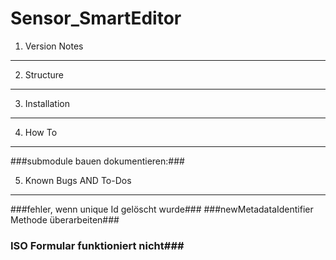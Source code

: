 Sensor_SmartEditor
==================

1. Version Notes
--------------



2. Structure
---------



3. Installation
-------------

4. How To
-------
###submodule bauen dokumentieren:###

5. Known Bugs AND To-Dos
-----------
###fehler, wenn unique Id gelöscht wurde###
###newMetadataIdentifier Methode überarbeiten###
### ISO Formular funktioniert nicht###
